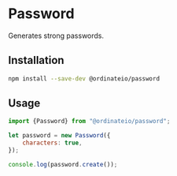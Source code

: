 # Password

Generates strong passwords.

## Installation

```sh
npm install --save-dev @ordinateio/password
```

## Usage

```javascript
import {Password} from "@ordinateio/password";

let password = new Password({
    characters: true,
});

console.log(password.create());
```
